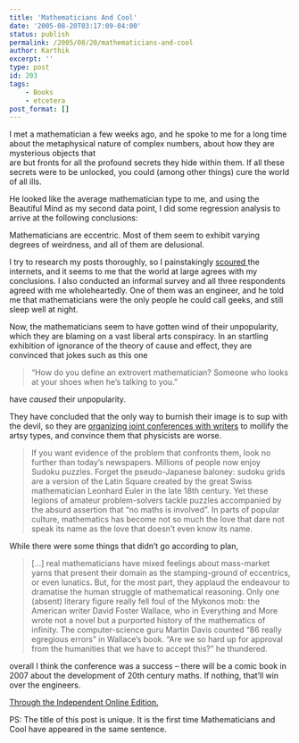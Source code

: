 ```yaml
---
title: 'Mathematicians And Cool'
date: '2005-08-20T03:17:09-04:00'
status: publish
permalink: /2005/08/20/mathematicians-and-cool
author: Karthik
excerpt: ''
type: post
id: 203
tags:
    - Books
    - etcetera
post_format: []
---
```

I met a mathematician a few weeks ago, and he spoke to me for a long time about the metaphysical nature of complex numbers, about how they are mysterious objects that  
are but fronts for all the profound secrets they hide within them. If all these secrets were to be unlocked, you could (among other things) cure the world of all ills.

He looked like the average mathematician type to me, and using the Beautiful Mind as my second data point, I did some regression analysis to arrive at the following conclusions:

Mathematicians are eccentric. Most of them seem to exhibit varying degrees of weirdness, and all of them are delusional.

I try to research my posts thoroughly, so I painstakingly [scoured ](http://www.google.com/search?sourceid=navclient-ff&ie=UTF-8&q=blog%20hate%20math)the internets, and it seems to me that the world at large agrees with my conclusions. I also conducted an informal survey and all three respondents agreed with me wholeheartedly. One of them was an engineer, and he told me that mathematicians were the only people he could call geeks, and still sleep well at night.

Now, the mathematicians seem to have gotten wind of their unpopularity, which they are blaming on a vast liberal arts conspiracy. In an startling exhibition of ignorance of the theory of cause and effect, they are convinced that jokes such as this one

> “How do you define an extrovert mathematician? Someone who looks at your shoes when he’s talking to you.”

have *caused* their unpopularity.

They have concluded that the only way to burnish their image is to sup with the devil, so they are [organizing joint conferences with writers](http://enjoyment.independent.co.uk/books/features/article305922.ece) to mollify the artsy types, and convince them that physicists are worse.

> If you want evidence of the problem that confronts them, look no further than today’s newspapers. Millions of people now enjoy Sudoku puzzles. Forget the pseudo-Japanese baloney: sudoku grids are a version of the Latin Square created by the great Swiss mathematician Leonhard Euler in the late 18th century. Yet these legions of amateur problem-solvers tackle puzzles accompanied by the absurd assertion that “no maths is involved”. In parts of popular culture, mathematics has become not so much the love that dare not speak its name as the love that doesn’t even know its name.

While there were some things that didn’t go according to plan,

> \[…\] real mathematicians have mixed feelings about mass-market yarns that present their domain as the stamping-ground of eccentrics, or even lunatics. But, for the most part, they applaud the endeavour to dramatise the human struggle of mathematical reasoning. Only one (absent) literary figure really fell foul of the Mykonos mob: the American writer David Foster Wallace, who in Everything and More wrote not a novel but a purported history of the mathematics of infinity. The computer-science guru Martin Davis counted “86 really egregious errors” in Wallace’s book. “Are we so hard up for approval from the humanities that we have to accept this?” he thundered.

overall I think the conference was a success – there will be a comic book in 2007 about the development of 20th century maths. If nothing, that’ll win over the engineers.

[Through the Independent Online Edition.](http://enjoyment.independent.co.uk/books/features/article305922.ece)

PS: The title of this post is unique. It is the first time Mathematicians and Cool have appeared in the same sentence.